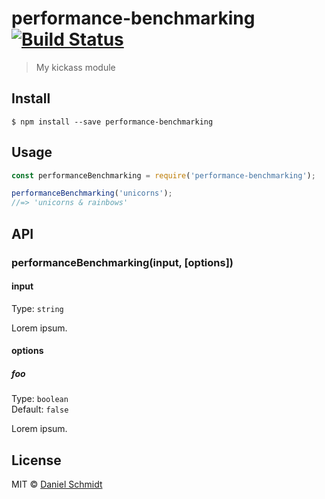 # performance-benchmarking [![Build Status](https://travis-ci.org/DanielMSchmidt/performance-benchmarking.svg?branch=master)](https://travis-ci.org/DanielMSchmidt/performance-benchmarking)

> My kickass module


## Install

```
$ npm install --save performance-benchmarking
```


## Usage

```js
const performanceBenchmarking = require('performance-benchmarking');

performanceBenchmarking('unicorns');
//=> 'unicorns & rainbows'
```


## API

### performanceBenchmarking(input, [options])

#### input

Type: `string`

Lorem ipsum.

#### options

##### foo

Type: `boolean`<br>
Default: `false`

Lorem ipsum.


## License

MIT © [Daniel Schmidt](http://danielmschmidt.de)
